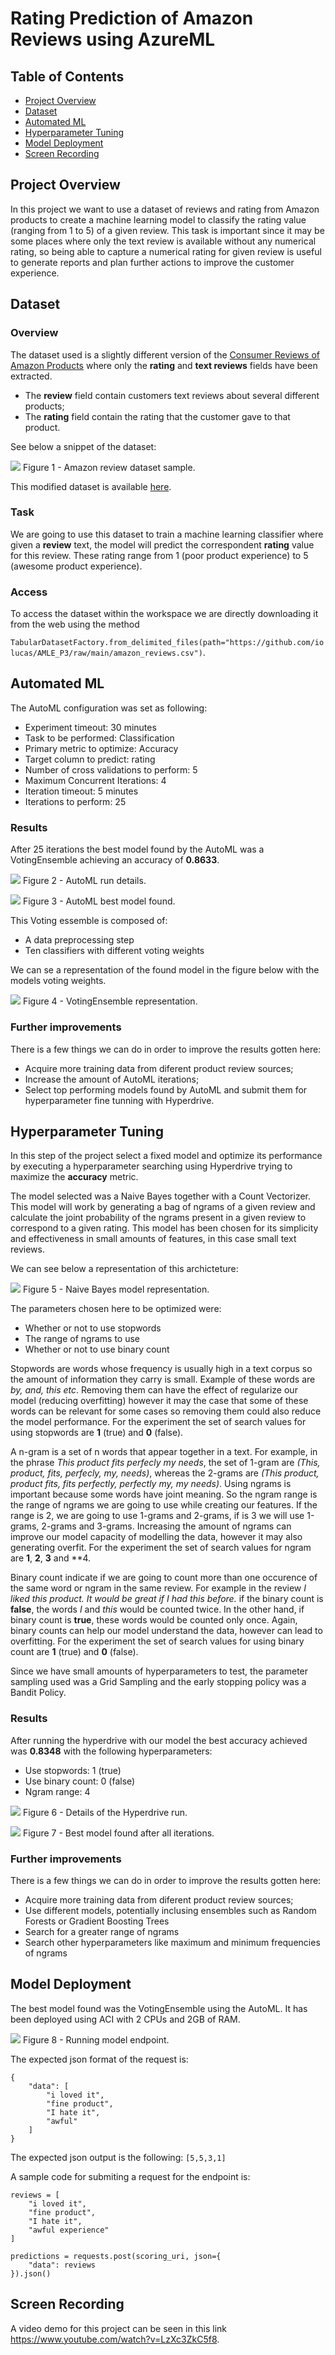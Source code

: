 # Rating Prediction of Amazon Reviews using AzureML

## Table of Contents
  - [Project Overview](#project-overview)
  - [Dataset](#dataset)
  - [Automated ML](#automated-ml)
  - [Hyperparameter Tuning](#hyperparameter-tuning)
  - [Model Deployment](#model-deployment)
  - [Screen Recording](#screen-recording)

## Project Overview

In this project we want to use a dataset of reviews and rating from Amazon products to create a machine learning model to classify the rating value (ranging from 1 to 5) of a given review. This task is important since it may be some places where only the text review is available without any numerical rating, so being able to capture a numerical rating for given review is useful to generate reports and plan further actions to improve the customer experience. 

## Dataset

### Overview

The dataset used is a slightly different version of the [Consumer Reviews of Amazon Products](https://www.kaggle.com/datafiniti/consumer-reviews-of-amazon-products) where only the **rating** and **text reviews** fields have been extracted. 

- The **review** field contain customers text reviews about several different products;
- The **rating** field contain the rating that the customer gave to that product.

See below a snippet of the dataset:

![](img/dataset_example.png)
Figure 1 - Amazon review dataset sample.

This modified dataset is available [here](https://github.com/iolucas/AMLE_P3/raw/main/amazon_reviews.csv).

### Task
We are going to use this dataset to train a machine learning classifier where given a **review** text, the model will predict the correspondent **rating** value for this review. These rating range from 1 (poor product experience) to 5 (awesome product experience).

### Access
To access the dataset within the workspace we are directly downloading it from the web using the method 

```TabularDatasetFactory.from_delimited_files(path="https://github.com/iolucas/AMLE_P3/raw/main/amazon_reviews.csv")```.

## Automated ML

The AutoML configuration was set as following:
- Experiment timeout: 30 minutes
- Task to be performed: Classification
- Primary metric to optimize: Accuracy
- Target column to predict: rating
- Number of cross validations to perform: 5
- Maximum Concurrent Iterations: 4
- Iteration timeout: 5 minutes
- Iterations to perform: 25


### Results
After 25 iterations the best model found by the AutoML was a VotingEnsemble achieving an accuracy of **0.8633**.

![](img/automl_rundetails.png)
Figure 2 - AutoML run details.

![](img/automl_bestmodel.png)
Figure 3 - AutoML best model found.

This Voting essemble is composed of:
- A data preprocessing step
- Ten classifiers with different voting weights

We can se a representation of the found model in the figure below with the models voting weights.

![](img/automl_diagram.png)
Figure 4 - VotingEnsemble representation.

### Further improvements
There is a few things we can do in order to improve the results gotten here:
- Acquire more training data from diferent product review sources;
- Increase the amount of AutoML iterations;
- Select top performing models found by AutoML and submit them for hyperparameter fine tunning with Hyperdrive.

## Hyperparameter Tuning

In this step of the project select a fixed model and optimize its performance by executing a hyperparameter searching using Hyperdrive trying to maximize the **accuracy** metric.

The model selected was a Naive Bayes together with a Count Vectorizer. This model will work by generating a bag of ngrams of a given review and calculate the joint probability of the ngrams present in a given review to correspond to a given rating. This model has been chosen for its simplicity and effectiveness in small amounts of features, in this case small text reviews.

We can see below a representation of this archicteture:

![](img/nb_diagram.png)
Figure 5 - Naive Bayes model representation.

The parameters chosen here to be optimized were:
- Whether or not to use stopwords
- The range of ngrams to use
- Whether or not to use binary count

Stopwords are words whose frequency is usually high in a text corpus so the amount of information they carry is small. Example of these words are *by, and, this etc*. Removing them can have the effect of regularize our model (reducing overfitting) however it may the case that some of these words can be relevant for some cases so removing them could also reduce the model performance. For the experiment the set of search values for using stopwords are **1** (true) and **0** (false).

A n-gram is a set of n words that appear together in a text. For example, in the phrase *This product fits perfecly my needs*, the set of 1-gram are *(This, product, fits, perfecly, my, needs)*, whereas the 2-grams are *(This product, product fits, fits perfectly, perfectly my, my needs)*. Using ngrams is important because some words have joint meaning. So the ngram range is the range of ngrams we are going to use while creating our features. If the range is 2, we are going to use 1-grams and 2-grams, if is 3 we will use 1-grams, 2-grams and 3-grams. Increasing the amount of ngrams can improve our model capacity of modelling the data, however it may also generating overfit. For the experiment the set of search values for ngram are **1**, **2**, **3** and **4.

Binary count indicate if we are going to count more than one occurence of the same word or ngram in the same review. For example in the review *I liked this product. It would be great if I had this before.* if the binary count is **false**, the words *I* and *this* would be counted twice. In the other hand, if binary count is **true**, these words would be counted only once. Again, binary counts can help our model understand the data, however can lead to overfitting. For the experiment the set of search values for using binary count are **1** (true) and **0** (false).

Since we have small amounts of hyperparameters to test, the parameter sampling used was a Grid Sampling and the early stopping policy was a Bandit Policy.


### Results
After running the hyperdrive with our model the best accuracy achieved was **0.8348** with the following hyperparameters:
- Use stopwords: 1 (true)
- Use binary count: 0 (false)
- Ngram range: 4

![](img/hyperdrive_rundetails.png)
Figure 6 - Details of the Hyperdrive run.

![](img/hyperdrive_best_model.png)
Figure 7 - Best model found after all iterations.

### Further improvements
There is a few things we can do in order to improve the results gotten here:
- Acquire more training data from diferent product review sources;
- Use different models, potentially inclusing ensembles such as Random Forests or Gradient Boosting Trees
- Search for a greater range of ngrams
- Search other hyperparameters like maximum and minimum frequencies of ngrams

## Model Deployment

The best model found was the VotingEnsemble using the AutoML. It has been deployed using ACI with 2 CPUs and 2GB of RAM.

![](img/working_model.png)
Figure 8 - Running model endpoint.

The expected json format of the request is:

```
{
    "data": [
        "i loved it", 
        "fine product",
        "I hate it",
        "awful"
    ]
}

```

The expected json output is the following:
```[5,5,3,1]```

A sample code for submiting a request for the endpoint is:

```
reviews = [
    "i loved it", 
    "fine product",
    "I hate it",
    "awful experience"
]

predictions = requests.post(scoring_uri, json={
    "data": reviews
}).json()
```


## Screen Recording
A video demo for this project can be seen in this link https://www.youtube.com/watch?v=LzXc3ZkC5f8.

